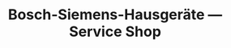 ---
title: "Bosch-Siemens-Hausgeräte — Service Shop"
url: /koeln/bosch-siemens-hausgeraete-service-shop/
shop: Elektronik
---